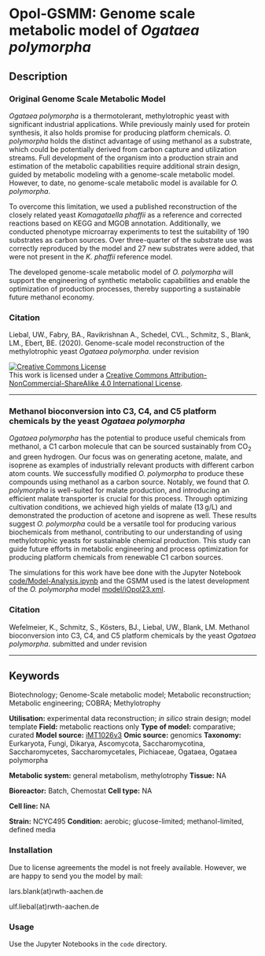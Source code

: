 
# Opol-GSMM: Genome scale metabolic model of *Ogataea polymorpha*


## Description

### Original Genome Scale Metabolic Model
*Ogataea polymorpha* is a thermotolerant, methylotrophic yeast with significant industrial applications. While previously mainly used for protein synthesis, it also holds promise for producing platform chemicals. _O. polymorpha_ holds the distinct advantage of using methanol as a substrate, which could be potentially derived from carbon capture and utilization streams. Full development of the organism into a production strain and estimation of the metabolic capabilities require additional strain design, guided by metabolic modeling with a genome-scale metabolic model. However, to date, no genome-scale metabolic model is available for *O. polymorpha*.

To overcome this limitation, we used a published reconstruction of the closely related yeast *Komagataella phaffii* as a reference and corrected reactions based on KEGG and MGOB annotation.  Additionally, we conducted phenotype microarray experiments to test the suitability of 190 substrates as carbon sources. Over three-quarter of the substrate use was correctly reproduced by the model and 27 new substrates were added, that were not present in the *K. phaffii* reference model. 

The developed genome-scale metabolic model of *O. polymorpha* will support the engineering of synthetic metabolic capabilities and enable the optimization of production processes, thereby supporting a sustainable future methanol economy.


### Citation

Liebal, UW., Fabry, BA., Ravikrishnan A., Schedel, CVL., Schmitz, S., Blank, LM., Ebert, BE. (2020). Genome-scale model reconstruction of the methylotrophic yeast *Ogataea polymorpha*. under revision



<a rel="license" href="http://creativecommons.org/licenses/by-nc-sa/4.0/"><img alt="Creative Commons License" style="border-width:0" src="https://i.creativecommons.org/l/by-nc-sa/4.0/88x31.png" /></a><br />This work is licensed under a <a rel="license" href="http://creativecommons.org/licenses/by-nc-sa/4.0/">Creative Commons Attribution-NonCommercial-ShareAlike 4.0 International License</a>.

---

### Methanol bioconversion into C3, C4, and C5 platform chemicals by the yeast *Ogataea polymorpha*
*Ogataea polymorpha* has the potential to produce useful chemicals from methanol, a C1 carbon molecule that can be sourced sustainably from CO<sub>2</sub> and green hydrogen. Our focus was on generating acetone, malate, and isoprene as examples of industrially relevant products with different carbon atom counts. We successfully modified *O. polymorpha* to produce these compounds using methanol as a carbon source. Notably, we found that *O. polymorpha* is well-suited for malate production, and introducing an efficient malate transporter is crucial for this process. Through optimizing cultivation conditions, we achieved high yields of malate (13 g/L) and demonstrated the production of acetone and isoprene as well. These results suggest *O. polymorpha* could be a versatile tool for producing various biochemicals from methanol, contributing to our understanding of using methylotrophic yeasts for sustainable chemical production. This study can guide future efforts in metabolic engineering and process optimization for producing platform chemicals from renewable C1 carbon sources. 

The simulations for this work have bee done with the Jupyter Notebook [code/Model-Analysis.ipynb](code/Model-Analysis.ipynb) and the GSMM used is the latest development of the *O. polymorpha* model [model/iOpol23.xml](model/iOpol23.xml).

### Citation

Wefelmeier, K., Schmitz, S., Kösters, BJ., Liebal, UW., Blank, LM. Methanol bioconversion into C3, C4, and C5 platform chemicals by the yeast *Ogataea polymorpha*. submitted and under revision

---

## Keywords

Biotechnology; Genome-Scale metabolic model; Metabolic reconstruction; Metabolic engineering; COBRA; Methylotrophy



**Utilisation:** experimental data reconstruction; _in silico_ strain design; model template 
**Field:** metabolic reactions only
**Type of model:** comparative; curated
**Model source:** [iMT1026v3](http://doi.org/10.1111/1751-7915.12871) 
**Omic source:** genomics
**Taxonomy:** Eurkaryota, Fungi, Dikarya, Ascomycota, Saccharomycotina, Saccharomycetes, Saccharomycetales, Pichiaceae, Ogataea, Ogataea polymorpha

**Metabolic system:** general metabolism, methylotrophy
**Tissue:**  NA

**Bioreactor:**  Batch, Chemostat 
**Cell type:**  NA

**Cell line:**  NA

**Strain:** NCYC495 
**Condition:** aerobic; glucose-limited; methanol-limited, defined media


### Installation

Due to license agreements the model is not freely available. However, we are happy to send you the model by mail:

lars.blank(at)rwth-aachen.de

ulf.liebal(at)rwth-aachen.de


### Usage

Use the Jupyter Notebooks in the `code` directory.

